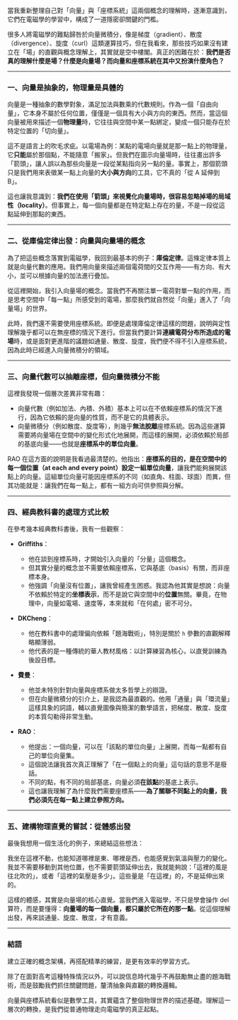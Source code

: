 
當我重新整理自己對「向量」與「座標系統」這兩個概念的理解時，逐漸意識到，它們在電磁學的學習中，構成了一道隱密卻關鍵的門檻。

很多人將電磁學的難點歸咎於向量微積分，像是梯度（gradient）、散度（divergence）、旋度（curl）這類運算技巧，但在我看來，那些技巧如果沒有建立在「場」的直觀與概念理解上，其實就是空中樓閣。真正的困難在於：**我們是否真的理解什麼是場？什麼是向量場？而向量和座標系統在其中又扮演什麼角色？**

---

### 一、向量是抽象的，物理量是具體的

向量是一種抽象的數學對象，滿足加法與數乘的代數規則。作為一個「自由向量」，它本身不屬於任何位置，僅僅是一個具有大小與方向的東西。然而，當這個向量被用來描述一個**物理量**時，它往往與空間中某一點綁定，變成一個只能存在於特定位置的「切向量」。

這不是語言上的吹毛求疵。以電場為例：某點的電場向量就是那一點上的物理量，它**只能**屬於那個點，不能隨意「搬家」。但我們在圖示向量場時，往往畫出許多「箭頭」，讓人誤以為那些向量是一段從某點指向另一點的量。事實上，那個箭頭只是我們用來表徵某一點上向量的**大小與方向**的工具，它不真的「從 A 延伸到 B」。

這也讓我意識到：**我們在使用「箭頭」來視覺化向量場時，很容易忽略掉場的局域性（locality）**。但事實上，每一個向量都是在特定點上存在的量，不是一段從這點延伸到那點的東西。

---

### 二、從庫倫定律出發：向量與向量場的概念

為了把這些概念落實到電磁學，我回到最基本的例子：**庫倫定律**。這條定律本質上就是向量代數的應用。我們用向量來描述兩個電荷間的交互作用——有方向、有大小，並可以根據向量的加法進行疊加。

從這裡開始，我引入向量場的概念。當我們不再關注單一電荷對單一點的作用，而是思考空間中「每一點」所感受到的電場，那麼我們就自然從「向量」進入了「向量場」的世界。

此時，我們還不需要使用座標系統。即便是處理庫倫定律這樣的問題，說明與定性理解幾乎都可以在無座標的情況下進行。但當我們要計算**連續電荷分布所造成的電場**時，或是面對更進階的議題如通量、散度、旋度，我們便不得不引入座標系統，因為此時已經進入向量微積分的領域。

---

### 三、向量代數可以抽離座標，但向量微積分不能

這裡我發現一個層次差異非常有趣：

* 向量代數（例如加法、內積、外積）基本上可以在不依賴座標系的情況下進行，因為它依賴的是向量的性質，而不是它的具體表示。
* 向量微積分（例如散度、旋度等），則幾乎**無法脫離**座標系統。因為這些運算需要將向量場在空間中的變化形式化地展開，而這樣的展開，必須依賴於局部的基底向量——也就是**座標系中的單位向量**。

RAO 在這方面的說明是我看過最清楚的。他指出：**座標系的目的，是在空間中的每一個位置（at each and every point）設定一組單位向量**，讓我們能夠展開該點上的向量。這組單位向量可能因座標系的不同（如直角、柱面、球面）而異，但其功能就是：讓我們在每一點上，都有一組方向可供參照與分解。

---

### 四、經典教科書的處理方式比較

在參考幾本經典教科書後，我有一些觀察：

* **Griffiths**：

  * 他在談到座標系時，才開始引入向量的「分量」這個概念。
  * 但其實分量的概念並不需要依賴座標系，它與基底（basis）有關，而非座標本身。
  * 他強調「向量沒有位置」，讓我曾經產生困惑。我認為他其實是想說：向量不依賴於特定的**坐標表示**，而不是說它與空間中的**位置**無關。畢竟，在物理中，向量如電場、速度等，本來就和「在何處」密不可分。

* **DKCheng**：

  * 他在教科書中的處理偏向依賴「題海戰術」，特別是關於 `h` 參數的直觀解釋略顯薄弱。
  * 他代表的是一種傳統的華人教材風格：以計算練習為核心，以直覺訓練為後設目標。

* **費曼**：

  * 他並未特別針對向量與座標系做太多哲學上的辯證。
  * 但在向量微積分的引介上，是我認為最直觀的。他用「通量」與「環流量」這樣具象的詞語，輔以直覺圖像與簡潔的數學語言，把梯度、散度、旋度的本質勾勒得非常生動。

* **RAO**：

  * 他提出：一個向量，可以在「該點的單位向量」上展開，而每一點都有自己的單位向量集。
  * 這個說法讓我首次真正理解了「在一個點上的向量」這句話的意思不是廢話。
  * 不同的點，有不同的局部基底，向量必須**在該點**的基底上表示。
  * 這也讓我理解了為什麼我們需要座標系——**為了關聯不同點上的向量，我們必須先在每一點上建立參照方向。**

---

### 五、建構物理直覺的嘗試：從體感出發

最後我想用一個生活化的例子，來總結這些想法：

我坐在這裡不動，也能知道哪裡是東、哪裡是西，也能感覺到氣溫與壓力的變化。我並不需要移動到其他位置，也不需要箭頭延伸出去，我就能夠說：「這裡的風是往北吹的」，或者「這裡的氣壓是多少」。這些量是「在這裡」的，不是延伸出來的。

這樣的體感，其實是向量場的核心直覺。當我們進入電磁學，不只是學會操作 del算符，而是要懂得：**向量場的每一個向量，都只屬於它所在的那一點**。從這個理解出發，再來談通量、旋度、散度，才有意義。

---

### 結語

建立正確的概念架構，再搭配精準的練習，是更有效率的學習方式。

除了在面對高考這種特殊情況以外，可以說信息時代幾乎不再鼓勵無止盡的題海戰術，而是鼓勵我們抓住關鍵問題，釐清抽象與直觀的轉換邏輯。

向量與座標系統看似是數學工具，其實蘊含了整個物理世界的描述基礎。理解這一層次的轉換，是我們從普通物理走向電磁學的真正起點。


